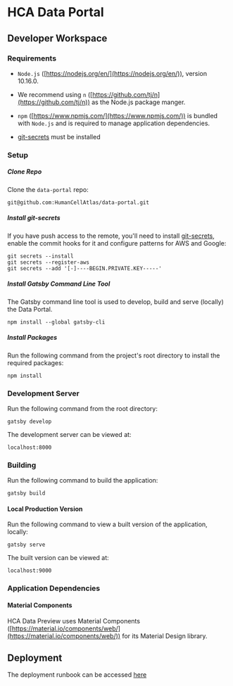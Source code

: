 # HCA Data Portal

## Developer Workspace

### Requirements

* `Node.js` ([https://nodejs.org/en/](https://nodejs.org/en/)), version 10.16.0. 

* We recommend using `n` ([https://github.com/tj/n](https://github.com/tj/n)) as the Node.js package manger. 

* `npm` ([https://www.npmjs.com/](https://www.npmjs.com/)) is bundled with `Node.js` and is required to manage application dependencies.

* [git-secrets] must be installed

[git-secrets]: https://github.com/awslabs/git-secrets


### Setup

##### Clone Repo

Clone the `data-portal` repo:

	git@github.com:HumanCellAtlas/data-portal.git

##### Install git-secrets

If you have push access to the remote, you'll need to install [git-secrets],
   enable the commit hooks for it and configure patterns for AWS and Google:

   ```
   git secrets --install
   git secrets --register-aws
   git secrets --add '[-]----BEGIN.PRIVATE.KEY-----'
   ```

##### Install Gatsby Command Line Tool

The Gatsby command line tool is used to develop, build and serve (locally) the Data Portal.

    npm install --global gatsby-cli

##### Install Packages

Run the following command from the project's root directory to install the required packages: 

	npm install

### Development Server

Run the following command from the root directory:

`gatsby develop`

The development server can be viewed at:

`localhost:8000`

### Building 

Run the following command to build the application:

`gatsby build`

#### Local Production Version

Run the following command to view a built version of the application, locally:

`gatsby serve`

The built version can be viewed at:

`localhost:9000`

### Application Dependencies

#### Material Components

HCA Data Preview uses Material Components ([https://material.io/components/web/](https://material.io/components/web/)) for its Material Design library.

## Deployment
The deployment runbook can be accessed [here](https://allspark.dev.data.humancellatlas.org/dcp-ops/docs/wikis/Data-Portal-Runbook)

